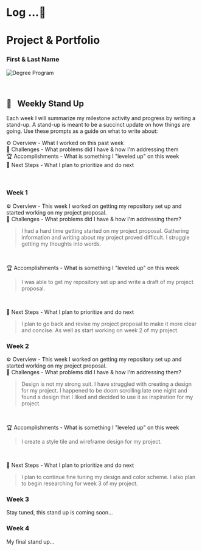 
# Log ...🚀



# Project & Portfolio
### First & Last Name


![Degree Program](https://img.shields.io/badge/degree-web%20development-blue.svg)&nbsp;

<br>


## 📢 &nbsp; Weekly Stand Up

Each week I will summarize my milestone activity and progress by writing a stand-up. A stand-up is meant to be a succinct update on how things are going. Use these prompts as a guide on what to write about:

⚙️ Overview - What I worked on this past week
<br>
🌵 Challenges - What problems did I have & how I'm addressing them
<br>
🏆 Accomplishments - What is something I "leveled up" on this week
<br>
🔮 Next Steps - What I plan to prioritize and do next

<br>

### Week 1

⚙️ Overview - This week I worked on getting my repository set up and started working on my project proposal.
<br>
🌵 Challenges - What problems did I have & how I'm addressing them?

>I had a hard time getting started on my project proposal. Gathering information and writing about my project proved difficult. I struggle getting my thoughts into words.

<br>

🏆 Accomplishments - What is something I "leveled up" on this week

> I was able to get my repository set up and write a draft of my project proposal.

<br>

🔮 Next Steps - What I plan to prioritize and do next

> I plan to go back and revise my project proposal to make it more clear and concise. As well as start working on week 2 of my project.

### Week 2

⚙️ Overview - This week I worked on getting my repository set up and started working on my project proposal.
<br>
🌵 Challenges - What problems did I have & how I'm addressing them?

> Design is not my strong suit. I have struggled with creating a design for my project. I happened to be doom scrolling late one night and found a design that I liked and decided to use it as inspiration for my project.

<br>

🏆 Accomplishments - What is something I "leveled up" on this week

> I create a style tile and wireframe design for my project.

<br>

🔮 Next Steps - What I plan to prioritize and do next

> I plan to continue fine tuning my design and color scheme. I also plan to begin researching for week 3 of my project.

### Week 3

Stay tuned, this stand up is coming soon...

### Week 4

My final stand up...





<br>
